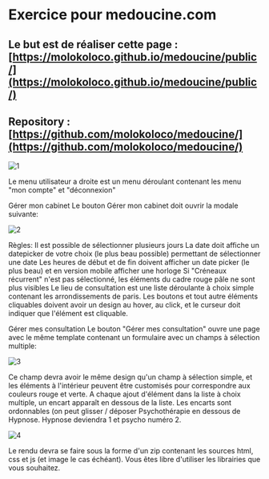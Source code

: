 
# Exercice pour medoucine.com
## Le but est de réaliser cette page : [https://molokoloco.github.io/medoucine/public/](https://molokoloco.github.io/medoucine/public/)
## Repository : [https://github.com/molokoloco/medoucine/](https://github.com/molokoloco/medoucine/)

![1](https://molokoloco.github.io/medoucine/public/img/medoucine1.png)

Le menu utilisateur a droite est un menu déroulant contenant les menu "mon compte" et "déconnexion"

Gérer mon cabinet
Le bouton Gérer mon cabinet doit ouvrir la modale suivante:

![2](https://molokoloco.github.io/medoucine/public/img/medoucine2.png)

Règles:
Il est possible de sélectionner plusieurs jours
La date doit affiche un datepicker de votre choix (le plus beau possible) permettant de sélectionner une date
Les heures de début et de fin doivent afficher un date picker (le plus beau) et en version mobile afficher une horloge
Si "Créneaux récurrent" n'est pas sélectionné, les éléments du cadre rouge pâle ne sont plus visibles
Le lieu de consultation est une liste déroulante à choix simple contenant les arrondissements de paris.
Les boutons et tout autre éléments cliquables doivent avoir un design au hover, au click, et le curseur doit indiquer que l'élément est cliquable. 

Gérer mes consultation
Le bouton "Gérer mes consultation" ouvre une page avec le même template contenant un formulaire avec un champs à sélection multiple:

![3](https://molokoloco.github.io/medoucine/public/img/medoucine3.png)

Ce champ devra avoir le même design qu'un champ à sélection simple, et les éléments à l'intérieur peuvent être customisés pour correspondre aux couleurs rouge et verte.
A chaque ajout d'élément dans la liste à choix multiple, un encart apparaît en dessous de la liste. Les encarts sont ordonnables (on peut glisser / déposer Psychothérapie en dessous de Hypnose. Hypnose deviendra 1 et psycho numéro 2.

![4](https://molokoloco.github.io/medoucine/public/img/medoucine4.png)

Le rendu devra se faire sous la forme d'un zip contenant les sources html, css et js (et image le cas échéant). Vous êtes libre d'utiliser les librairies que vous souhaitez.
